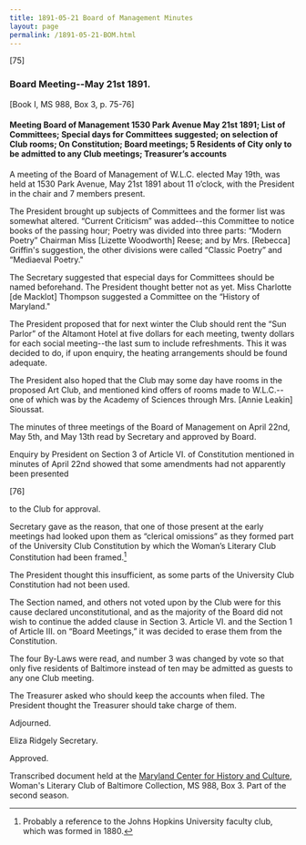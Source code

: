 ```yaml
---
title: 1891-05-21 Board of Management Minutes
layout: page
permalink: /1891-05-21-BOM.html
---
```

[75]

### Board Meeting--May 21st 1891.
[Book I, MS 988, Box 3, p. 75-76]

#### Meeting Board of Management 1530 Park Avenue May 21st 1891; List of Committees; Special days for Committees suggested; on selection of Club rooms; On Constitution; Board meetings; 5 Residents of City only to be admitted to any Club meetings; Treasurer’s accounts

A meeting of the Board of Management of W.L.C. elected May 19th, was held at 1530 Park Avenue, May 21st 1891 about 11 o’clock, with the President in the chair and 7 members present.

The President brought up subjects of Committees and the former list was somewhat altered. “Current Criticism” was added--this Committee to notice books of the passing hour; Poetry was divided into three parts: “Modern Poetry” Chairman Miss [Lizette Woodworth] Reese; and by Mrs. [Rebecca] Griffin's suggestion, the other divisions were called “Classic Poetry” and “Mediaeval Poetry."

The Secretary suggested that especial days for Committees should be named beforehand. The President thought better not as yet. Miss Charlotte [de Macklot] Thompson suggested a Committee on the “History of Maryland."

The President proposed that for next winter the Club should rent the “Sun Parlor” of the Altamont Hotel at five dollars for each meeting, twenty dollars for each social meeting--the last sum to include refreshments. This it was decided to do, if upon enquiry, the heating arrangements should be found adequate.

The President also hoped that the Club may some day have rooms in the proposed Art Club, and mentioned kind offers of rooms made to W.L.C.--one of which was by the Academy of Sciences through Mrs. [Annie Leakin] Sioussat.

The minutes of three meetings of the Board of Management on April 22nd, May 5th, and May 13th read by Secretary and approved by Board.

Enquiry by President on Section 3 of Article VI. of Constitution mentioned in minutes of April 22nd showed that some amendments had not apparently been presented

[76]

to the Club for approval.

Secretary gave as the reason, that one of those present at the early meetings had looked upon them as “clerical omissions” as they formed part of the University Club Constitution by which the Woman’s Literary Club Constitution had been framed.[^JHU]

[^JHU]: Probably a reference to the Johns Hopkins University faculty club, which was formed in 1880.

The President thought this insufficient, as some parts of the University Club Constitution had not been used.

The Section named, and others not voted upon by the Club were for this cause declared unconstitutional, and as the majority of the Board did not wish to continue the added clause in Section 3. Article VI. and the Section 1 of Article III. on “Board Meetings,” it was decided to erase them from the Constitution.

The four By-Laws were read, and number 3 was changed by vote so that only five residents of Baltimore instead of ten may be admitted as guests to any one Club meeting.

The Treasurer asked who should keep the accounts when filed. The President thought the Treasurer should take charge of them.

Adjourned.

Eliza Ridgely
Secretary.

Approved.

Transcribed document held at the [Maryland Center for History and Culture](http://mdhs.org/), Woman's Literary Club of Baltimore Collection, MS 988, Box 3. Part of the second season.